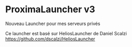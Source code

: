 # ProximaLauncher v3
 Nouveau Launcher pour mes serveurs privés

Ce launcher est basé sur HeliosLauncher de Daniel Scalzi
https://github.com/dscalzi/HeliosLauncher

